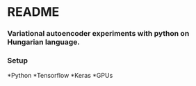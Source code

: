 # README #



### Variational autoencoder experiments with python on Hungarian language. ###



### Setup ###

*Python
*Tensorflow
*Keras
*GPUs


